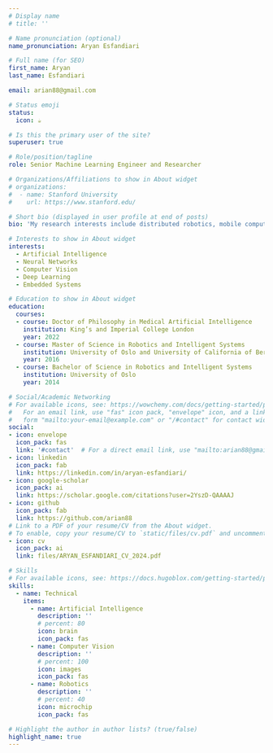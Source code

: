 ```yaml
---
# Display name
# title: ''

# Name pronunciation (optional)
name_pronunciation: Aryan Esfandiari

# Full name (for SEO)
first_name: Aryan
last_name: Esfandiari

email: arian88@gmail.com

# Status emoji
status:
  icon: ☕️

# Is this the primary user of the site?
superuser: true

# Role/position/tagline
role: Senior Machine Learning Engineer and Researcher

# Organizations/Affiliations to show in About widget
# organizations:
#  - name: Stanford University
#    url: https://www.stanford.edu/

# Short bio (displayed in user profile at end of posts)
bio: 'My research interests include distributed robotics, mobile computing and programmable matter.'

# Interests to show in About widget
interests:
  - Artificial Intelligence
  - Neural Networks
  - Computer Vision
  - Deep Learning
  - Embedded Systems

# Education to show in About widget
education:
  courses:
  - course: Doctor of Philosophy in Medical Artificial Intelligence
    institution: King’s and Imperial College London
    year: 2022
  - course: Master of Science in Robotics and Intelligent Systems
    institution: University of Oslo and University of California of Berkeley
    year: 2016
  - course: Bachelor of Science in Robotics and Intelligent Systems
    institution: University of Oslo
    year: 2014

# Social/Academic Networking
# For available icons, see: https://wowchemy.com/docs/getting-started/page-builder/#icons
#   For an email link, use "fas" icon pack, "envelope" icon, and a link in the
#   form "mailto:your-email@example.com" or "/#contact" for contact widget.
social:
- icon: envelope
  icon_pack: fas
  link: '#contact'  # For a direct email link, use "mailto:arian88@gmail.com".
- icon: linkedin
  icon_pack: fab
  link: https://linkedin.com/in/aryan-esfandiari/
- icon: google-scholar
  icon_pack: ai
  link: https://scholar.google.com/citations?user=2YszD-QAAAAJ
- icon: github
  icon_pack: fab
  link: https://github.com/arian88
# Link to a PDF of your resume/CV from the About widget.
# To enable, copy your resume/CV to `static/files/cv.pdf` and uncomment the lines below.
- icon: cv
  icon_pack: ai
  link: files/ARYAN_ESFANDIARI_CV_2024.pdf

# Skills
# For available icons, see: https://docs.hugoblox.com/getting-started/page-builder/#icons
skills:
  - name: Technical
    items:
      - name: Artificial Intelligence
        description: ''
        # percent: 80
        icon: brain
        icon_pack: fas
      - name: Computer Vision
        description: ''
        # percent: 100
        icon: images
        icon_pack: fas
      - name: Robotics
        description: ''
        # percent: 40
        icon: microchip
        icon_pack: fas

# Highlight the author in author lists? (true/false)
highlight_name: true
---
```

